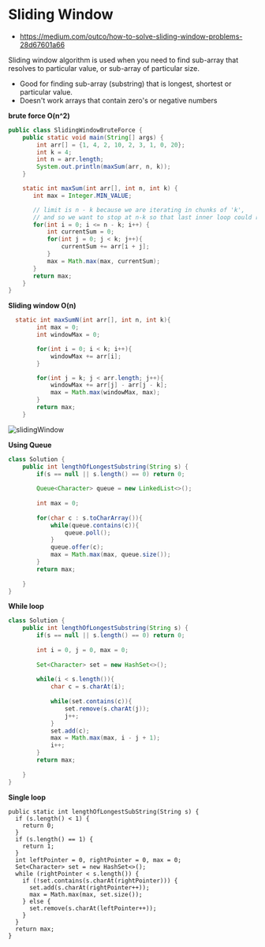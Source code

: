 # Sliding Window

 - https://medium.com/outco/how-to-solve-sliding-window-problems-28d67601a66

Sliding window algorithm is used when you need to find sub-array that resolves to particular value, or sub-array of particular size.

 - Good for finding sub-array (substring) that is longest, shortest or particular value.
 - Doesn't work arrays that contain zero's or negative numbers

**brute force O(n^2)**

```java
public class SlidingWindowBruteForce {
    public static void main(String[] args) {
        int arr[] = {1, 4, 2, 10, 2, 3, 1, 0, 20};
        int k = 4;
        int n = arr.length;
        System.out.println(maxSum(arr, n, k));
    }

    static int maxSum(int arr[], int n, int k) {
       int max = Integer.MIN_VALUE;

       // limit is n - k because we are iterating in chunks of 'k', 
       // and so we want to stop at n-k so that last inner loop could run
       for(int i = 0; i <= n - k; i++) {
           int currentSum = 0;
           for(int j = 0; j < k; j++){
               currentSum += arr[i + j];
           }
           max = Math.max(max, currentSum);
       }
       return max;
    }
}
```
**Sliding window O(n)**
```java
  static int maxSumN(int arr[], int n, int k){
        int max = 0;
        int windowMax = 0;

        for(int i = 0; i < k; i++){
            windowMax += arr[i];
        }

        for(int j = k; j < arr.length; j++){
            windowMax += arr[j] - arr[j - k];
            max = Math.max(windowMax, max);
        }
        return max;
    }
```

![slidingWindow](https://user-images.githubusercontent.com/488962/120744969-2948b200-c4ca-11eb-8399-2c3e27214c3a.png)

**Using Queue**
```java
class Solution {
    public int lengthOfLongestSubstring(String s) {
        if(s == null || s.length() == 0) return 0;
        
        Queue<Character> queue = new LinkedList<>();
        
        int max = 0;
        
        for(char c : s.toCharArray()){
            while(queue.contains(c)){
                queue.poll();
            }
            queue.offer(c);
            max = Math.max(max, queue.size());
        }
        return max;
        
    }
}
```
**While loop**
```java
class Solution {
    public int lengthOfLongestSubstring(String s) {
        if(s == null || s.length() == 0) return 0;
        
        int i = 0, j = 0, max = 0;
        
        Set<Character> set = new HashSet<>();
        
        while(i < s.length()){
            char c = s.charAt(i);
            
            while(set.contains(c)){
                set.remove(s.charAt(j));
                j++;
            }
            set.add(c);
            max = Math.max(max, i - j + 1);
            i++;
        }
        return max;
        
    }
}
```

**Single loop**
```
public static int lengthOfLongestSubString(String s) {
  if (s.length() < 1) {
    return 0;
  }
  if (s.length() == 1) {
    return 1;
  }
  int leftPointer = 0, rightPointer = 0, max = 0;
  Set<Character> set = new HashSet<>();
  while (rightPointer < s.length()) {
    if (!set.contains(s.charAt(rightPointer))) {
      set.add(s.charAt(rightPointer++));
      max = Math.max(max, set.size());
    } else {
      set.remove(s.charAt(leftPointer++));
    }
  }
  return max;
}
```

